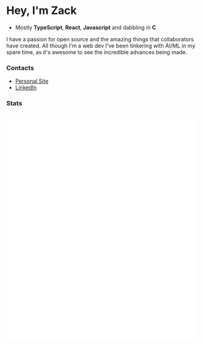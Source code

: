 # Hey, I'm Zack

- Mostly **TypeScript**, **React**, **Javascript** and dabbling in **C**
  
I have a passion for open source and the amazing things that collaborators have created. All though I'm a web dev I've been tinkering with AI/ML in my spare time, as it's awesome to see the incredible advances being made.

### Contacts

- [Personal Site](https://zackaryf.net)
- [LinkedIn](https://www.linkedin.com/in/zackary-fotheringham/)

### Stats

![](https://raw.githubusercontent.com/curatedcode/github-stats/master/generated/languages.svg#gh-dark-mode-only)
![](https://raw.githubusercontent.com/curatedcode/github-stats/master/generated/languages.svg#gh-light-mode-only)
